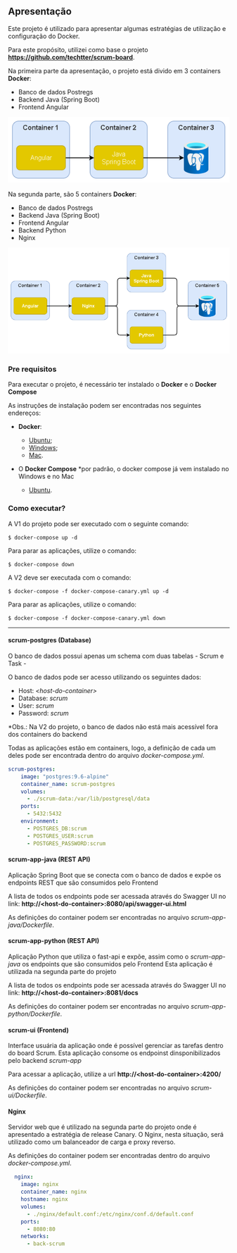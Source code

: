 ## Apresentação
Este projeto é utilizado para apresentar algumas estratégias de utilização e configuração do Docker.

Para este propósito, utilizei como base o projeto **https://github.com/techtter/scrum-board**.

Na primeira parte da apresentação, o projeto está divido em 3 containers **Docker**:
- Banco de dados Postregs
- Backend Java (Spring Boot)
- Frontend Angular

![V1](./assets/images/ArqV1.png)


Na segunda parte, são 5 containers **Docker**:
- Banco de dados Postregs
- Backend Java (Spring Boot)
- Frontend Angular
- Backend Python
- Nginx

![V1](./assets/images/ArqV2.png)


### Pre requisitos

Para executar o projeto, é necessário ter instalado o **Docker** e o **Docker Compose**

As instruções de instalação podem ser encontradas nos seguintes endereços:
- **Docker**:
  - [Ubuntu](https://docs.docker.com/install/linux/docker-ce/ubuntu/);
  - [Windows](https://docs.docker.com/docker-for-windows/install/);
  - [Mac](https://docs.docker.com/docker-for-mac/install/).

- O **Docker Compose** 
   *por padrão, o docker compose já vem instalado no Windows e no Mac
  - [Ubuntu](https://docs.docker.com/compose/install/).


### Como executar?

A V1 do projeto pode ser executado com o seguinte comando:
```
$ docker-compose up -d
```
Para parar as aplicações, utilize o comando:
```
$ docker-compose down
```

A V2 deve ser executada com o comando:

```
$ docker-compose -f docker-compose-canary.yml up -d
```

Para parar as aplicações, utilize o comando:
```
$ docker-compose -f docker-compose-canary.yml down
```

---

#### scrum-postgres (Database)

O banco de dados possui apenas um schema com duas tabelas - Scrum e Task -

O banco de dados pode ser acesso utilizando os seguintes dados:

- Host: *\<host-do-container>*
- Database: *scrum*
- User: *scrum*
- Password: *scrum*

*Obs.: Na V2 do projeto, o banco de dados não está mais acessível fora dos containers do backend

Todas as aplicações estão em containers, logo, a definição de cada um deles pode ser encontrada dentro do arquivo *docker-compose.yml*.

```yml
scrum-postgres:
    image: "postgres:9.6-alpine"
    container_name: scrum-postgres
    volumes:
      - ./scrum-data:/var/lib/postgresql/data
    ports:
      - 5432:5432
    environment:
      - POSTGRES_DB:scrum
      - POSTGRES_USER:scrum
      - POSTGRES_PASSWORD:scrum
```

#### scrum-app-java (REST API)

Aplicação Spring Boot que se conecta com o banco de dados e expõe os endpoints REST que são consumidos pelo Frontend

A lista de todos os endpoints pode ser acessada através do Swagger UI no link: 
**http://\<host-do-container>:8080/api/swagger-ui.html**

As definições do container podem ser encontradas no arquivo *scrum-app-java/Dockerfile*.

#### scrum-app-python (REST API)

Aplicação Python que utiliza o fast-api e expõe, assim como o *scrum-app-java* os endpoints que são consumidos pelo Frontend
Esta aplicação é utilizada na segunda parte do projeto

A lista de todos os endpoints pode ser acessada através do Swagger UI no link: 
**http://\<host-do-container>:8081/docs**

As definições do container podem ser encontradas no arquivo *scrum-app-python/Dockerfile*.

#### scrum-ui (Frontend)

Interface usuária da aplicação onde é possível gerenciar as tarefas dentro do board Scrum.
Esta aplicação consome os endpoinst dinsponibilizados pelo backend *scrum-app*

Para acessar a aplicação, utilize a url **http://\<host-do-container>:4200/**


As definições do container podem ser encontradas no arquivo *scrum-ui/Dockerfile*.

#### Nginx

Servidor web que é utilizado na segunda parte do projeto onde é apresentado a estratégia de release Canary. O Nginx, nesta situação, será utilizado como um balanceador de carga e proxy reverso. 

As definições do container podem ser encontradas dentro do arquivo *docker-compose.yml*.

```yml
  nginx:
    image: nginx
    container_name: nginx
    hostname: nginx
    volumes:
      - ./nginx/default.conf:/etc/nginx/conf.d/default.conf
    ports:
      - 8080:80
    networks:
      - back-scrum
```
